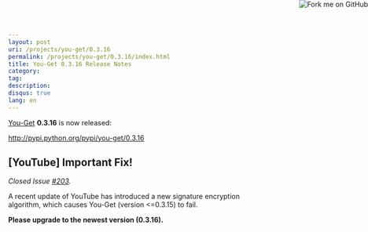 ```yaml
---
layout: post
uri: /projects/you-get/0.3.16
permalink: /projects/you-get/0.3.16/index.html
title: You-Get 0.3.16 Release Notes
category:
tag:
description:
disqus: true
lang: en
---
```


[You-Get](https://github.com/soimort/you-get) __0.3.16__ is now released:

<http://pypi.python.org/pypi/you-get/0.3.16>

## [YouTube] Important Fix!

_Closed Issue [#203](https://github.com/soimort/you-get/issues/203)._

A recent update of YouTube has introduced a new signature encryption algorithm, which causes You-Get (version <=0.3.15) to fail.

__Please upgrade to the newest version (0.3.16).__



<a href="https://github.com/soimort/you-get"><img style="position: absolute; top: 0; right: 0; border: 0;" src="https://s3.amazonaws.com/github/ribbons/forkme_right_orange_ff7600.png" alt="Fork me on GitHub"></a>
